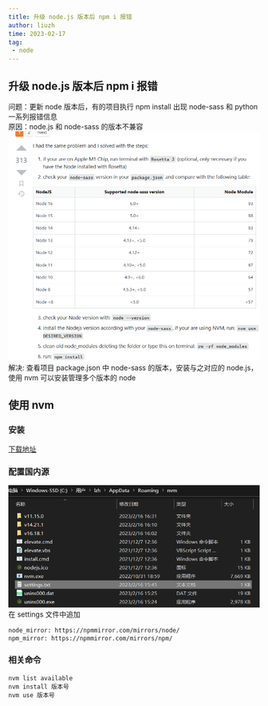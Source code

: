```yaml
---
title: 升级 node.js 版本后 npm i 报错
author: liuzh
time: 2023-02-17
tag: 
 - node
---
```


## 升级 node.js 版本后 npm i 报错
问题：更新 node 版本后，有的项目执行 npm install 出现 node-sass 和 python 一系列报错信息  
原因：node.js 和 node-sass 的版本不兼容  
![image](../.vuepress/public/images/node230217/node-v.png)
解决: 查看项目 package.json 中 node-sass 的版本，安装与之对应的 node.js，使用 nvm 可以安装管理多个版本的 node  

## 使用 nvm
### 安装
[下载地址](https://github.com/coreybutler/nvm-windows/releases)
### 配置国内源
![image](../.vuepress/public/images/node230217/nvm-setting.png)
在 settings 文件中追加
```
node_mirror: https://npmmirror.com/mirrors/node/
npm_mirror: https://npmmirror.com/mirrors/npm/
```
### 相关命令
```
nvm list available
nvm install 版本号
nvm use 版本号
```